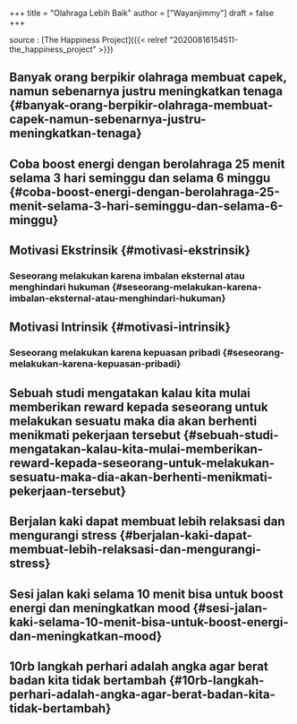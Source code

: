 +++
title = "Olahraga Lebih Baik"
author = ["Wayanjimmy"]
draft = false
+++

source
: [The Happiness Project]({{< relref "20200816154511-the_happiness_project" >}})


## Banyak orang berpikir olahraga membuat capek, namun sebenarnya justru meningkatkan tenaga {#banyak-orang-berpikir-olahraga-membuat-capek-namun-sebenarnya-justru-meningkatkan-tenaga}


## Coba boost energi dengan berolahraga 25 menit selama 3 hari seminggu dan selama 6 minggu {#coba-boost-energi-dengan-berolahraga-25-menit-selama-3-hari-seminggu-dan-selama-6-minggu}


## Motivasi Ekstrinsik {#motivasi-ekstrinsik}


### Seseorang melakukan karena imbalan eksternal atau menghindari hukuman {#seseorang-melakukan-karena-imbalan-eksternal-atau-menghindari-hukuman}


## Motivasi Intrinsik {#motivasi-intrinsik}


### Seseorang melakukan karena kepuasan pribadi {#seseorang-melakukan-karena-kepuasan-pribadi}


## Sebuah studi mengatakan kalau kita mulai memberikan reward kepada seseorang untuk melakukan sesuatu maka dia akan berhenti menikmati pekerjaan tersebut {#sebuah-studi-mengatakan-kalau-kita-mulai-memberikan-reward-kepada-seseorang-untuk-melakukan-sesuatu-maka-dia-akan-berhenti-menikmati-pekerjaan-tersebut}


## Berjalan kaki dapat membuat lebih relaksasi dan mengurangi stress {#berjalan-kaki-dapat-membuat-lebih-relaksasi-dan-mengurangi-stress}


## Sesi jalan kaki selama 10 menit bisa untuk boost energi dan meningkatkan mood {#sesi-jalan-kaki-selama-10-menit-bisa-untuk-boost-energi-dan-meningkatkan-mood}


## 10rb langkah perhari adalah angka agar berat badan kita tidak bertambah {#10rb-langkah-perhari-adalah-angka-agar-berat-badan-kita-tidak-bertambah}

